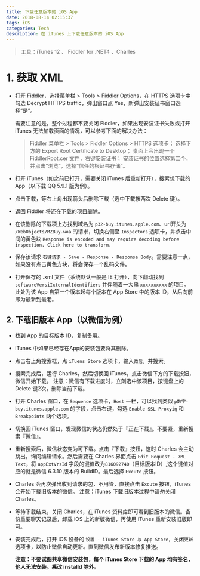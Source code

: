 ```yaml
---
title: 下载任意版本的 iOS App
date: 2018-08-14 02:15:37
tags: iOS
categories: Tech
description: 在 iTunes 上下载任意版本的 iOS App
---
```


> 工具：iTunes 12 、 Fiddler for .NET4 、Charles

# 1. 获取 XML

* 打开 Fiddler，选择菜单栏 > Tools > Fiddler Options，在 HTTPS 选项卡中勾选 Decrypt HTTPS traffic，弹出窗口点 Yes，新弹出安装证书窗口选择“是”。

    需要注意的是，整个过程都不要关闭 Fiddler，如果出现安装证书失败或打开 iTunes 无法加载页面的情况，可以参考下面的解决办法：

    > Fiddler 菜单栏 > Tools > Fiddler Options > HTTPS 选项卡；
    > 选择下方的 Export Root Certificate to Desktop；
    > 桌面上会出现一个 FiddlerRoot.cer 文件，右键安装证书；
    > 安装证书的位置选择第二个，并点击“浏览”，选择“信任的根证书存储”。

* 打开 iTunes（如之前已打开，需要关闭 iTunes 后重新打开），搜索想下载的 App（以下载 QQ 5.9.1 版为例）。

* 点击下载，等右上角出现箭头后删除下载（选中下载按两次 Delete 键）。

* 返回 Fiddler 将还在下载的项目删除。

* 在该删除的下载项上方找到域名为 `p32-buy.itunes.apple.com`、url开头为 `/WebObjects/MZBuy.woa` 的请求，切换右侧至 `Inspectors` 选项卡，并点击中间的黄色块 `Response is encoded and may require decoding before inspection. Click here to transform.`

* 保存该请求 `右键请求 - Save - Response - Response Body`。需要注意一点，如果没有点击黄色方块，将会保存一个乱码文件。

* 打开保存的 .xml 文件（系统默认一般是 IE 打开），向下翻动找到 `softwareVersiIxternalIdentifiers` 并伴随着一大串 `xxxxxxxxxx` 的项目。此处为该 App 自第一个版本起每个版本在 App Store 中的版本 ID，从后向前即为最新到最老。

## 2. 下载旧版本 App（以微信为例）

* 找到 App 的目标版本 ID，复制备用。

* iTunes 中如果已经存在App的安装包要将其删除。

* 点击右上角搜索框，点 `iTuens Store` 选项卡，输入`微信`，并搜索。

* 搜索完成后，运行 Charles，然后切换回 iTunes，点击微信下方的下载按钮，微信开始下载。 注意：微信有下载进度时，立刻选中该项目，按键盘上的 Delete 键2次，删除当前下载。

* 打开 Charles 窗口，在 `Sequence` 选项卡，`Host` 一栏，可以找到类似 `p数字-buy.itunes.apple.com` 的字段，点击右键，勾选 `Enable SSL Proxyiŋ` 和 `Breakpoints` 两个选项。

* 切换回 iTunes 窗口，发现微信的状态仍然处于『正在下载』。不要紧，重新搜索『微信』。

* 重新搜索后，微信状态变为可下载。点击『下载』按钮，这时 Charles 会主动跳出，询问编辑请求。然后需要在 Charles 界面点击 `Edit Request - XML Text`，将 `appExtVrsId` 字段的键值改为`816092740`（目标版本ID）,这个键值对应的就是微信 6.3.10 版本的 BuildID。最后选择 `Excute` 按钮。

* Charles 会再次弹出收到请求的包，不用管，直接点击 `Excute` 按钮，iTunes 会开始下载旧版本的微信。 注意：iTunes 下载旧版本过程中请勿关闭Charles。

* 等待下载结束，关闭 Charles，在 iTunes 资料库即可看到旧版本的微信。备份重要聊天记录后，卸载 iOS 上的新版微信，再使用 iTunes 重新安装旧版即可。

* 安装完成后，打开 iOS 设备的 `设置 - iTunes Store 与 App Store`，关闭`更新`选项卡，以防止微信自动更新。直到微信发布新版本修复推送。

    **注意：不要试图共享微信安装包，每个 iTunes Store 下载的 App 均有签名，他人无法安装。篡改 installd 除外。**